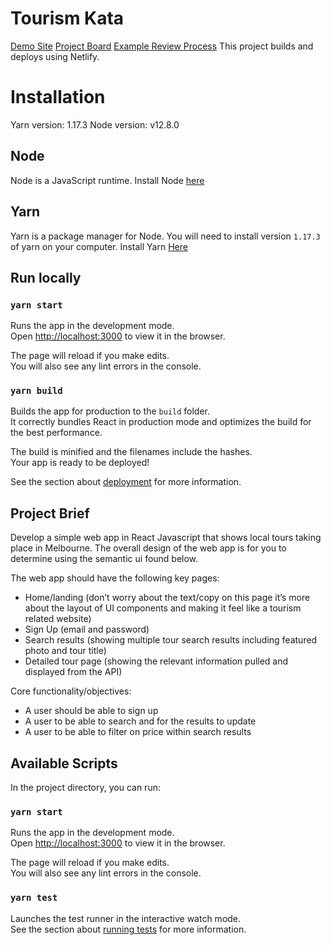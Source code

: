 # Tourism Kata
[Demo Site](https://tourism-kata.netlify.app/)
[Project Board](https://github.com/joseph-allen/Kata-Tourism/projects/1)
[Example Review Process](https://github.com/joseph-allen/Kata-Tourism/pull/18)
This project builds and deploys using Netlify.

# Installation
Yarn version: 1.17.3
Node version: v12.8.0

## Node
Node is a JavaScript runtime. Install Node [here](https://nodejs.org/en/download/releases/)

## Yarn
Yarn is a package manager for Node. You will need to install version `1.17.3` of yarn on your computer. Install Yarn [Here](https://classic.yarnpkg.com/en/docs/install/#mac-stable)

## Run locally
### `yarn start`

Runs the app in the development mode.<br />
Open [http://localhost:3000](http://localhost:3000) to view it in the browser.

The page will reload if you make edits.<br />
You will also see any lint errors in the console.

### `yarn build`

Builds the app for production to the `build` folder.<br />
It correctly bundles React in production mode and optimizes the build for the best performance.

The build is minified and the filenames include the hashes.<br />
Your app is ready to be deployed!

See the section about [deployment](https://facebook.github.io/create-react-app/docs/deployment) for more information.

## Project Brief
Develop a simple web app in React Javascript that shows local tours taking place in Melbourne. The overall design of the web app is for you to determine using the semantic ui found below.

The web app should have the following key pages:
- Home/landing (don’t worry about the text/copy on this page it’s more about the layout of UI components and making it feel like a tourism related website)
- Sign Up (email and password)
- Search results (showing multiple tour search results including featured photo and tour title)
- Detailed tour page (showing the relevant information pulled and displayed from the API)

Core functionality/objectives:
- A user should be able to sign up
- A user to be able to search and for the results to update
- A user to be able to filter on price within search results

## Available Scripts

In the project directory, you can run:

### `yarn start`

Runs the app in the development mode.<br />
Open [http://localhost:3000](http://localhost:3000) to view it in the browser.

The page will reload if you make edits.<br />
You will also see any lint errors in the console.

### `yarn test`

Launches the test runner in the interactive watch mode.<br />
See the section about [running tests](https://facebook.github.io/create-react-app/docs/running-tests) for more information.

